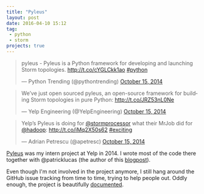 ```yaml
---
title: "Pyleus"
layout: post
date: 2016-04-10 15:12
tag:
 - python
 - storm
projects: true
---
```


<blockquote class="twitter-tweet" data-lang="en"><p lang="en" dir="ltr">pyleus - Pyleus is a Python framework for developing and launching Storm topologies. <a href="http://t.co/cYGLCkk1ao">http://t.co/cYGLCkk1ao</a> <a href="https://twitter.com/hashtag/python?src=hash">#python</a></p>&mdash; Python Trending (@pythontrending) <a href="https://twitter.com/pythontrending/status/522493412113920000">October 15, 2014</a></blockquote>
<script async src="//platform.twitter.com/widgets.js" charset="utf-8"></script>

<blockquote class="twitter-tweet" data-lang="en"><p lang="en" dir="ltr">We’ve just open sourced pyleus, an open-source framework for building Storm topologies in pure Python: <a href="http://t.co/JRZ53nL0Ne">http://t.co/JRZ53nL0Ne</a></p>&mdash; Yelp Engineering (@YelpEngineering) <a href="https://twitter.com/YelpEngineering/status/522457196194308097">October 15, 2014</a></blockquote>
<script async src="//platform.twitter.com/widgets.js" charset="utf-8"></script>

<blockquote class="twitter-tweet" data-lang="en"><p lang="en" dir="ltr">Yelp’s Pyleus is doing for <a href="https://twitter.com/stormprocessor">@stormprocessor</a> what their MrJob did for <a href="https://twitter.com/hadoop">@hadoop</a>: <a href="http://t.co/iMq2X50s62">http://t.co/iMq2X50s62</a> <a href="https://twitter.com/hashtag/exciting?src=hash">#exciting</a></p>&mdash; Adrian Petrescu (@apetresc) <a href="https://twitter.com/apetresc/status/522484991066771456">October 15, 2014</a></blockquote>
<script async src="//platform.twitter.com/widgets.js" charset="utf-8"></script>

[Pyleus](https://github.com/Yelp/pyleus) was my intern project at Yelp in 2014. I wrote most of the code there together with @patricklucas (the author of this [blogpost](http://engineeringblog.yelp.com/2014/10/introducing-pyleus.html)).

Even though I'm not involved in the project anymore, I still hang around the GitHub issue tracking from time to time, trying to help people out. Oddly enough, the project is beautifully [documented](https://yelparchive.github.io/pyleus/).
